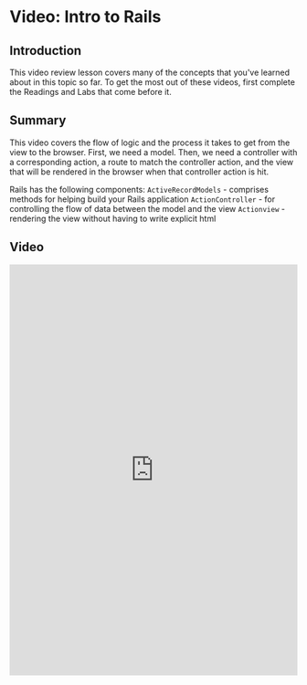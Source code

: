 # Video: Intro to Rails

## Introduction

This video review lesson covers many of the concepts that you've learned about
in this topic so far. To get the most out of these videos, first complete the
Readings and Labs that come before it. 

## Summary

This video covers the flow of logic and the process it takes to get from the
view to the browser. First, we need a model. Then, we need a controller with a
corresponding action, a route to match the controller action, and the view that
will be rendered in the browser when that controller action is hit.

Rails has the following components: `ActiveRecordModels` - comprises methods for
helping build your Rails application `ActionController` - for controlling the
flow of data between the model and the view `Actionview` - rendering the view
without having to write explicit html

## Video

<iframe width="100%" height="720" src="https://www.youtube.com/embed/KKQ8lpEyw2g?rel=0&amp;showinfo=0" frameborder="0" allowfullscreen></iframe>
